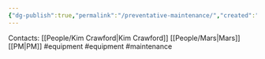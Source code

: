 ```yaml
---
{"dg-publish":true,"permalink":"/preventative-maintenance/","created":"2025-01-10T14:56:44.385-06:00"}
---
```


Contacts:
[[People/Kim Crawford\|Kim Crawford]]
[[People/Mars\|Mars]]
[[PM\|PM]]
#equipment 
#equipment 
#maintenance 